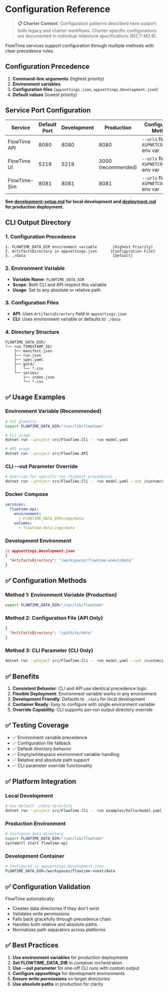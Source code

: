 # Configuration Reference

> **📋 Charter Context**: Configuration patterns described here support both legacy and charter workflows. Charter-specific configurations are documented in individual milestone specifications (M2.7-M2.9).

FlowTime services support configuration through multiple methods with clear precedence rules.

## Configuration Precedence

1. **Command-line arguments** (highest priority)
2. **Environment variables**
3. **Configuration files** (`appsettings.json`, `appsettings.Development.json`)
4. **Default values** (lowest priority)

## Service Port Configuration

| Service      | Default Port | Development | Production | Configuration Method |
|--------------|--------------|-------------|------------|---------------------|
| FlowTime API | 8080 | 8080 | 8080 | `--urls` flag or `ASPNETCORE_URLS` env var |
| FlowTime UI  | 5219 | 5219 | 3000 (recommended) | `--urls` flag or `ASPNETCORE_URLS` env var |
| FlowTime-Sim | 8081 | 8081 | 8081 | `--urls` flag or `ASPNETCORE_URLS` env var |

**See [development-setup.md](../development/development-setup.md) for local development and [deployment.md](../guides/deployment.md) for production deployment.**

## CLI Output Directory

### **1. Configuration Precedence**
```
1. FLOWTIME_DATA_DIR environment variable       [Highest Priority]
2. ArtifactsDirectory in appsettings.json      [Configuration File]
3. ./data                                       [Default]
```

### **2. Environment Variable**
- **Variable Name**: `FLOWTIME_DATA_DIR`
- **Scope**: Both CLI and API respect this variable
- **Usage**: Set to any absolute or relative path

### **3. Configuration Files**
- **API**: Uses `ArtifactsDirectory` field in `appsettings.json`
- **CLI**: Uses environment variable or defaults to `./data`

### **4. Directory Structure**
```
FLOWTIME_DATA_DIR/
└── run_TIMESTAMP_ID/
    ├── manifest.json
    ├── run.json
    ├── spec.yaml
    ├── gold/
    │   └── *.csv
    └── series/
        ├── index.json
        └── *.csv
```

## **✅ Usage Examples**

### **Environment Variable (Recommended)**
```bash
# Set globally
export FLOWTIME_DATA_DIR="/var/lib/flowtime"

# CLI usage
dotnet run --project src/FlowTime.Cli -- run model.yaml

# API usage  
dotnet run --project src/FlowTime.API
```

### **CLI --out Parameter Override**
```bash
# Override for specific run (highest precedence)
dotnet run --project src/FlowTime.Cli -- run model.yaml --out /custom/output
```

### **Docker Compose**
```yaml
services:
  flowtime-api:
    environment:
      - FLOWTIME_DATA_DIR=/app/data
    volumes:
      - flowtime-data:/app/data
```

### **Development Environment**
```json
// appsettings.Development.json
{
  "ArtifactsDirectory": "/workspaces/flowtime-vnext/data"
}
```

## **✅ Configuration Methods**

### **Method 1: Environment Variable (Production)**
```bash
export FLOWTIME_DATA_DIR="/var/lib/flowtime"
```

### **Method 2: Configuration File (API Only)**
```json
{
  "ArtifactsDirectory": "/path/to/data"
}
```

### **Method 3: CLI Parameter (CLI Only)**
```bash
dotnet run --project src/FlowTime.Cli -- run model.yaml --out /custom/path
```

## **✅ Benefits**

1. **Consistent Behavior**: CLI and API use identical precedence logic
2. **Flexible Deployment**: Environment variable works in any environment
3. **Development Friendly**: Defaults to `./data` for local development
4. **Container Ready**: Easy to configure with single environment variable
5. **Override Capability**: CLI supports per-run output directory override

## **✅ Testing Coverage**

- ✅ Environment variable precedence
- ✅ Configuration file fallback
- ✅ Default directory behavior
- ✅ Empty/whitespace environment variable handling
- ✅ Relative and absolute path support
- ✅ CLI parameter override functionality

## **✅ Platform Integration**

### **Local Development**
```bash
# Use default ./data directory
dotnet run --project src/FlowTime.Cli -- run examples/hello/model.yaml
```

### **Production Environment**
```bash
# Configure data directory
export FLOWTIME_DATA_DIR="/var/lib/flowtime"
systemctl start flowtime-api
```

### **Development Container**
```bash
# Configured in appsettings.Development.json
FLOWTIME_DATA_DIR=/workspaces/flowtime-vnext/data
```

## **✅ Configuration Validation**

FlowTime automatically:
- Creates data directories if they don't exist
- Validates write permissions
- Falls back gracefully through precedence chain
- Handles both relative and absolute paths
- Normalizes path separators across platforms

## **✅ Best Practices**

1. **Use environment variables** for production deployments
2. **Set FLOWTIME_DATA_DIR** in container orchestration
3. **Use --out parameter** for one-off CLI runs with custom output
4. **Configure appsettings** for development environments
5. **Ensure write permissions** on target directories
6. **Use absolute paths** in production for clarity
